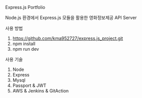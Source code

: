 Express.js Portfolio

Node.js 환경에서 Express.js 모듈을 활용한 영화정보제공 API Server

사용 방법

1. https://github.com/kma952727/express.js_project.git
2. npm install
3. npm run dev

사용 기술

1. Node
2. Express
3. Mysql
4. Passport & JWT
6. AWS & Jenkins & GitAction